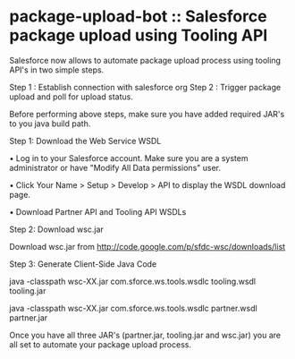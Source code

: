 # package-upload-bot :: Salesforce package upload using Tooling API


Salesforce now allows to automate package upload process using tooling API's in two simple steps.

Step 1 : Establish connection with salesforce org
Step 2 : Trigger package upload and poll for upload status.

Before performing above steps, make sure you have added required JAR's to you java build path.

Step 1: Download the Web Service WSDL

•	Log in to your Salesforce account. Make sure you are a system administrator or have "Modify All Data permissions" user.

•	Click Your Name > Setup > Develop > API to display the WSDL download page.

•	Download Partner API and Tooling API WSDLs


Step 2: Download wsc.jar 

Download wsc.jar from http://code.google.com/p/sfdc-wsc/downloads/list 

Step 3: Generate Client-Side Java Code

java -classpath wsc-XX.jar com.sforce.ws.tools.wsdlc tooling.wsdl tooling.jar

java -classpath wsc-XX.jar com.sforce.ws.tools.wsdlc partner.wsdl partner.jar


Once you have all three JAR's (partner.jar, tooling.jar and wsc.jar) you are all set to automate your package upload process.
